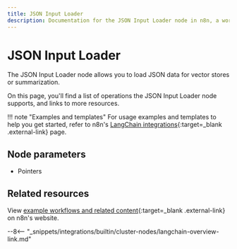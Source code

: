 ```yaml
---
title: JSON Input Loader
description: Documentation for the JSON Input Loader node in n8n, a workflow automation platform. Includes details of operations and configuration, and links to examples and credentials information.
---
```


# JSON Input Loader

The JSON Input Loader node allows you to load JSON data for vector stores or summarization.

On this page, you'll find a list of operations the JSON Input Loader node supports, and links to more resources.

!!! note "Examples and templates"
	For usage examples and templates to help you get started, refer to n8n's [LangChain integrations](https://n8n.io/integrations/langchain/){:target=_blank .external-link} page.
	
## Node parameters

* Pointers

## Related resources

View [example workflows and related content](https://n8n.io/integrations/langchain/){:target=_blank .external-link} on n8n's website.

--8<-- "_snippets/integrations/builtin/cluster-nodes/langchain-overview-link.md"

